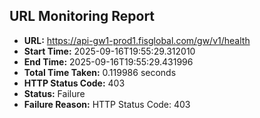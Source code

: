 ## URL Monitoring Report

- **URL:** https://api-gw1-prod1.fisglobal.com/gw/v1/health
- **Start Time:** 2025-09-16T19:55:29.312010
- **End Time:** 2025-09-16T19:55:29.431996
- **Total Time Taken:** 0.119986 seconds
- **HTTP Status Code:** 403
- **Status:** Failure
- **Failure Reason:** HTTP Status Code: 403
